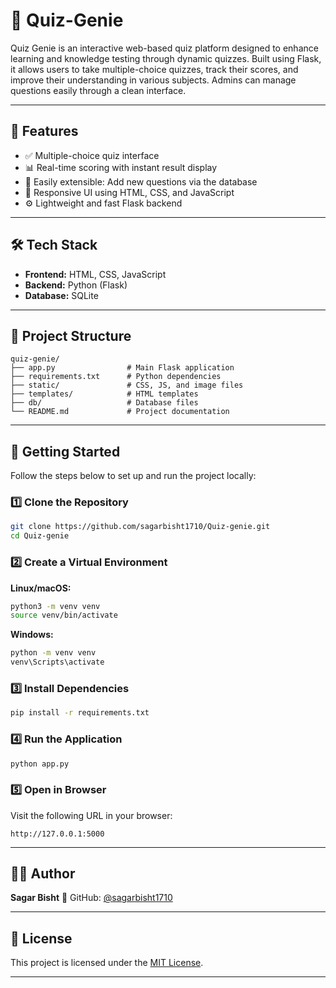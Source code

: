 
# 🧠 Quiz-Genie

Quiz Genie is an interactive web-based quiz platform designed to enhance learning and knowledge testing through dynamic quizzes. Built using Flask, it allows users to take multiple-choice quizzes, track their scores, and improve their understanding in various subjects. Admins can manage questions easily through a clean interface.

---

## 🚀 Features

* ✅ Multiple-choice quiz interface
* 📊 Real-time scoring with instant result display
* 🧩 Easily extensible: Add new questions via the database
* 📱 Responsive UI using HTML, CSS, and JavaScript
* ⚙️ Lightweight and fast Flask backend

---

## 🛠️ Tech Stack

* **Frontend:** HTML, CSS, JavaScript
* **Backend:** Python (Flask)
* **Database:** SQLite

---

## 📁 Project Structure

```
quiz-genie/
├── app.py                # Main Flask application
├── requirements.txt      # Python dependencies
├── static/               # CSS, JS, and image files
├── templates/            # HTML templates
├── db/                   # Database files
└── README.md             # Project documentation
```

---

## 🧪 Getting Started

Follow the steps below to set up and run the project locally:

### 1️⃣ Clone the Repository

```bash
git clone https://github.com/sagarbisht1710/Quiz-genie.git
cd Quiz-genie
```

### 2️⃣ Create a Virtual Environment

**Linux/macOS:**

```bash
python3 -m venv venv
source venv/bin/activate
```

**Windows:**

```cmd
python -m venv venv
venv\Scripts\activate
```

### 3️⃣ Install Dependencies

```bash
pip install -r requirements.txt
```

### 4️⃣ Run the Application

```bash
python app.py
```

### 5️⃣ Open in Browser

Visit the following URL in your browser:

```
http://127.0.0.1:5000
```

---

## 🧑‍💻 Author

**Sagar Bisht**
🔗 GitHub: [@sagarbisht1710](https://github.com/sagarbisht1710)

---

## 📝 License

This project is licensed under the [MIT License](LICENSE).

---

